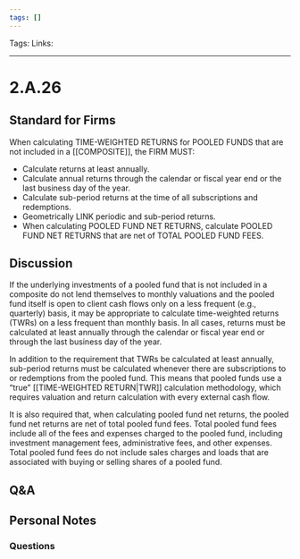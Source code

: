 ```yaml
---
tags: []
---
```

Tags: 
Links: 
___
# 2.A.26
## Standard for Firms
When calculating TIME-WEIGHTED RETURNS for POOLED FUNDS that are not included in a [[COMPOSITE]], the FIRM MUST:
- Calculate returns at least annually.
- Calculate annual returns through the calendar or fiscal year end or the last business day of the year.
- Calculate sub-period returns at the time of all subscriptions and redemptions.
- Geometrically LINK periodic and sub-period returns.
- When calculating POOLED FUND NET RETURNS, calculate POOLED FUND NET RETURNS that are net of TOTAL POOLED FUND FEES.
## Discussion
If the underlying investments of a pooled fund that is not included in a composite do not lend themselves to monthly valuations and the pooled fund itself is open to client cash flows only on a less frequent (e.g., quarterly) basis, it may be appropriate to calculate time-weighted returns (TWRs) on a less frequent than monthly basis. In all cases, returns must be calculated at least annually through the calendar or fiscal year end or through the last business day of the year.

In addition to the requirement that TWRs be calculated at least annually, sub-period returns must be calculated whenever there are subscriptions to or redemptions from the pooled fund. This means that pooled funds use a “true” [[TIME-WEIGHTED RETURN|TWR]] calculation methodology, which requires valuation and return calculation with every external cash flow. 

It is also required that, when calculating pooled fund net returns, the pooled fund net returns are net of total pooled fund fees. Total pooled fund fees include all of the fees and expenses charged to the pooled fund, including investment management fees, administrative fees, and other expenses. Total pooled fund fees do not include sales charges and loads that are associated with buying or selling shares of a pooled fund.
## Q&A

## Personal Notes

### Questions